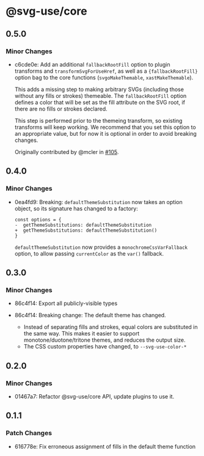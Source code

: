 # @svg-use/core

## 0.5.0

### Minor Changes

- c6cde0e: Add an additional `fallbackRootFill` option to plugin transforms and
  `transformSvgForUseHref`, as well as a `{fallbackRootFill}` option bag to the
  core functions (`svgoMakeThemable`, `xastMakeThemable`).

  This adds a missing step to making arbitrary SVGs (including those without any
  fills or strokes) themeable. The `fallbackRootFill` option defines a color
  that will be set as the fill attribute on the SVG root, if there are no fills
  or strokes declared.

  This step is performed prior to the themeing transform, so existing transforms
  will keep working. We recommend that you set this option to an appropriate
  value, but for now it is optional in order to avoid breaking changes.

  Originally contributed by @mcler in
  [#105](https://github.com/fpapado/svg-use/pull/105).

## 0.4.0

### Minor Changes

- 0ea4fd9: Breaking: `defaultThemeSubstitution` now takes an option object, so
  its signature has changed to a factory:

  ```diff-js
  const options = {
  -  getThemeSubstitutions: defaultThemeSubstitution
  +  getThemeSubstitutions: defaultThemeSubstitution()
  }
  ```

  `defaultThemeSubstitution` now provides a `monochromeCssVarFallback` option,
  to allow passing `currentColor` as the `var()` fallback.

## 0.3.0

### Minor Changes

- 86c4f14: Export all publicly-visible types
- 86c4f14: Breaking change: The default theme has changed.

  - Instead of separating fills and strokes, equal colors are substituted in the
    same way. This makes it easier to support monotone/duotone/tritone themes,
    and reduces the output size.
  - The CSS custom properties have changed, to `--svg-use-color-*`

## 0.2.0

### Minor Changes

- 01467a7: Refactor @svg-use/core API, update plugins to use it.

## 0.1.1

### Patch Changes

- 616778e: Fix erroneous assignment of fills in the default theme function
